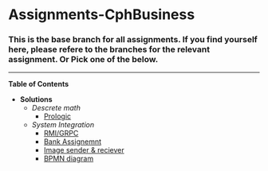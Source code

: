 # Assignments-CphBusiness

### This is the base branch for all assignments. If you find yourself here, please refere to the branches for the relevant assignment. Or Pick one of the below.

***

__Table of Contents__

* __Solutions__
  * _Descrete math_
    * [Prologic](https://github.com/Fridai1/Assignments-CphBusiness/tree/DiscreteMath-Prologic%231)
  * _System Integration_
    * [RMI/GRPC](https://github.com/Fridai1/Assignments-CphBusiness/tree/RMI(GRPC)-C%23)
    * [Bank Assignemnt](https://github.com/Fridai1/Assignments-CphBusiness/tree/Bank-Assignment)
    * [Image sender & reciever](https://github.com/Fridai1/Assignments-CphBusiness/tree/Image-Sender/reciever)
    * [BPMN diagram](https://github.com/Fridai1/Assignments-CphBusiness/tree/BPMN)



